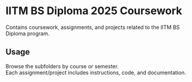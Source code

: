 # IITM BS Diploma 2025 Coursework

Contains coursework, assignments, and projects related to the IITM BS Diploma program.

## Usage

Browse the subfolders by course or semester.  
Each assignment/project includes instructions, code, and documentation.
